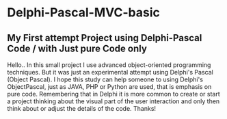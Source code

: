 # Delphi-Pascal-MVC-basic
## My First attempt Project using Delphi-Pascal Code / with Just pure Code only

Hello.. In this small project I use advanced object-oriented programming techniques. But it was just an experimental attempt using Delphi's Pascal (Object Pascal). I hope this study can help someone to using Delphi's ObjectPascal, just as JAVA, PHP or Python are used, that is emphasis on pure code. Remembering that in Delphi it is more common to create or start a project thinking about the visual part of the user interaction and only then think about or adjust the details of the code. Thanks!
